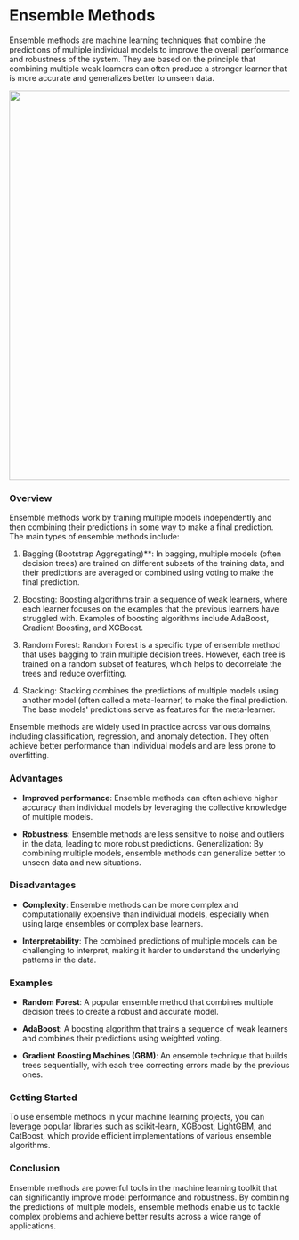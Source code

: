 # Ensemble Methods

Ensemble methods are machine learning techniques that combine the predictions of multiple individual models to improve the overall performance and robustness of the system. They are based on the principle that combining multiple weak learners can often produce a stronger learner that is more accurate and generalizes better to unseen data.  

<p align="center">
    <img src="ensemble methods.avif" width="700" hight ="800">
</p>    


### Overview
Ensemble methods work by training multiple models independently and then combining their predictions in some way to make a final prediction. The main types of ensemble methods include:  

1.  Bagging (Bootstrap Aggregating)**: In bagging, multiple models (often decision trees) are trained on different subsets of the training data, and their predictions are averaged or combined using voting to make the final prediction.  

2.  Boosting: Boosting algorithms train a sequence of weak learners, where each learner focuses on the examples that the previous learners have struggled with. Examples of boosting algorithms include AdaBoost, Gradient Boosting, and XGBoost.  

3.  Random Forest: Random Forest is a specific type of ensemble method that uses bagging to train multiple decision trees. However, each tree is trained on a random subset of features, which helps to decorrelate the trees and reduce overfitting.  

4.  Stacking: Stacking combines the predictions of multiple models using another model (often called a meta-learner) to make the final prediction. The base models' predictions serve as features for the meta-learner.  

Ensemble methods are widely used in practice across various domains, including classification, regression, and anomaly detection. They often achieve better performance than individual models and are less prone to overfitting.

### Advantages
- **Improved performance**: Ensemble methods can often achieve higher accuracy than individual models by leveraging the collective knowledge of multiple models.  

- **Robustness**: Ensemble methods are less sensitive to noise and outliers in the data, leading to more robust predictions.
Generalization: By combining multiple models, ensemble methods can generalize better to unseen data and new situations.  

### Disadvantages  
- **Complexity**: Ensemble methods can be more complex and computationally expensive than individual models, especially when using large ensembles or complex base learners.  

- **Interpretability**: The combined predictions of multiple models can be challenging to interpret, making it harder to understand the underlying patterns in the data.  

### Examples    
- **Random Forest**: A popular ensemble method that combines multiple decision trees to create a robust and accurate model.  

- **AdaBoost**: A boosting algorithm that trains a sequence of weak learners and combines their predictions using weighted voting.  

- **Gradient Boosting Machines (GBM)**: An ensemble technique that builds trees sequentially, with each tree correcting errors made by the previous ones.  

### Getting Started   
To use ensemble methods in your machine learning projects, you can leverage popular libraries such as scikit-learn, XGBoost, LightGBM, and CatBoost, which provide efficient implementations of various ensemble algorithms.  

### Conclusion  
Ensemble methods are powerful tools in the machine learning toolkit that can significantly improve model performance and robustness. By combining the predictions of multiple models, ensemble methods enable us to tackle complex problems and achieve better results across a wide range of applications.
  